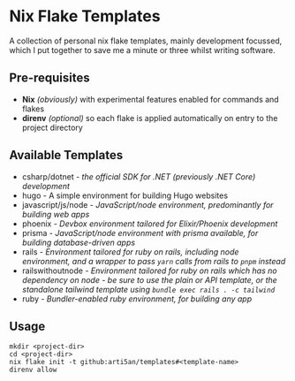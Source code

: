 # Nix Flake Templates

A collection of personal nix flake templates, mainly development focussed, which
I put together to save me a minute or three whilst writing software.

## Pre-requisites

- **Nix** _(obviously)_ with experimental features enabled for commands and
  flakes
- **direnv** _(optional)_ so each flake is applied automatically on entry to the
  project directory

## Available Templates

- csharp/dotnet - _the official SDK for .NET (previously .NET Core) development_
- hugo - A simple environment for building Hugo websites
- javascript/js/node - _JavaScript/node environment, predominantly for building
  web apps_
- phoenix - _Devbox environment tailored for Elixir/Phoenix development_
- prisma - _JavaScript/node environment with prisma available, for building
  database-driven apps_
- rails - _Environment tailored for ruby on rails, including node environment,
  and a wrapper to pass `yarn` calls from rails to `pnpm` instead_
- railswithoutnode - _Environment tailored for ruby on rails which has no
  dependency on node - be sure to use the plain or API template, or the
  standalone tailwind template using `bundle exec rails . -c tailwind`_
- ruby - _Bundler-enabled ruby environment, for building any app_

## Usage

```
mkdir <project-dir>
cd <project-dir>
nix flake init -t github:arti5an/templates#<template-name>
direnv allow
```
